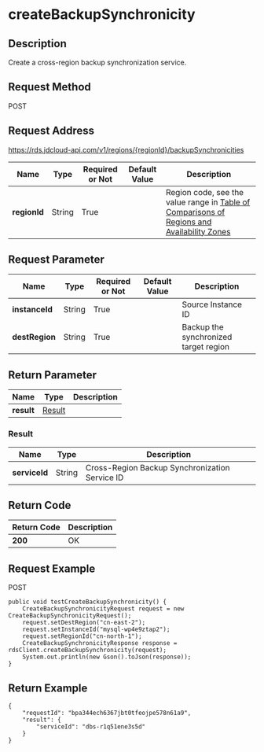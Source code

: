 # createBackupSynchronicity


## Description
Create a cross-region backup synchronization service.

## Request Method
POST

## Request Address
https://rds.jdcloud-api.com/v1/regions/{regionId}/backupSynchronicities

|Name|Type|Required or Not|Default Value|Description|
|---|---|---|---|---|
|**regionId**|String|True| |Region code, see the value range in [Table of Comparisons of Regions and Availability Zones](../Enum-Definitions/Regions-AZ.md)|

## Request Parameter
|Name|Type|Required or Not|Default Value|Description|
|---|---|---|---|---|
|**instanceId**|String|True| |Source Instance ID|
|**destRegion**|String|True| |Backup the synchronized target region|


## Return Parameter
|Name|Type|Description|
|---|---|---|
|**result**|[Result](createbackupsynchronicity#result)| |

### <div id="result">Result</div>
|Name|Type|Description|
|---|---|---|
|**serviceId**|String|Cross-Region Backup Synchronization Service ID|

## Return Code
|Return Code|Description|
|---|---|
|**200**|OK|

## Request Example
POST
```
public void testCreateBackupSynchronicity() {
    CreateBackupSynchronicityRequest request = new CreateBackupSynchronicityRequest();
    request.setDestRegion("cn-east-2");
    request.setInstanceId("mysql-wp4e9ztap2");
    request.setRegionId("cn-north-1");
    CreateBackupSynchronicityResponse response = rdsClient.createBackupSynchronicity(request);
    System.out.println(new Gson().toJson(response));
}

```

## Return Example
```
{
    "requestId": "bpa344ech6367jbt0tfeojpe578n61a9", 
    "result": {
        "serviceId": "dbs-r1q51ene3s5d"
    }
}
```
